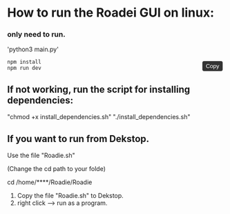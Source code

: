 # How to run the Roadei GUI on linux:

### only need to run.

'python3 main.py'

<div style="position: relative;">
  <pre><code class="language-bash">npm install
npm run dev</code></pre>
  <button onclick="navigator.clipboard.writeText('npm install\nnpm run dev')" 
          style="position:absolute;top:5px;right:5px;padding:4px 8px;border:none;border-radius:4px;background:#333;color:white;cursor:pointer;">
    Copy
  </button>
</div>





## If not working, run the script for installing dependencies:

"chmod +x install_dependencies.sh"
"./install_dependencies.sh"




## If you want to run from Dekstop.

Use the file "Roadie.sh"

(Change the cd path to your folde)

cd /home/****/Roadie/Roadie

1. Copy the file "Roadie.sh" to Dekstop.
2. right click --> run as a program.
